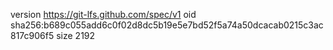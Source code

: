 version https://git-lfs.github.com/spec/v1
oid sha256:b689c055add6c0f02d8dc5b19e5e7bd52f5a74a50dcacab0215c3ac817c906f5
size 2192
